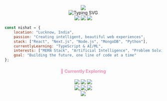 <div align="center">
  <img src="https://capsule-render.vercel.app/api?type=waving&color=gradient&customColorList=12&height=200&section=header&text=Hi,%20I'm%20Nishat+Ayub&fontSize=40&fontColor=fff&animation=fadeIn" />
</div>
<div align="center">
  <img src="https://readme-typing-svg.demolab.com?font=Poppins&weight=300&size=22&duration=3000&pause=1000&color=F48FB1&center=true&vCenter=true&width=450&lines=MERN+Stack+Developer;UI/UX+Designer;Building+Beautiful+Experiences" alt="Typing SVG" />
</div>
<div align="center">
  <img src="https://img.shields.io/badge/Frontend-FFF0F5?style=flat-square&logo=react&logoColor=F48FB1&labelColor=FCE4EC" />
  <img src="https://img.shields.io/badge/Backend-FFF0F5?style=flat-square&logo=node.js&logoColor=F8BBD9&labelColor=F3E5F5" />
  <img src="https://img.shields.io/badge/AI-FFF0F5?style=flat-square&logo=openai&logoColor=E1BEE7&labelColor=F3E5F5" />
</div>

```javascript
const nishat = {
    location: "Lucknow, India",
    passion: "Creating intelligent, beautiful web experiences",
    stack: ["React", "Next.js", "Node.js", "MongoDB", "Python"],
    currentlyLearning: "TypeScript & AI/ML",
    interests: ["MERN Stack", "Artificial Intelligence", "Problem Solving"],
    goal: "Building the future, one line of code at a time"
};
```

<div align="center">
  <h4 style="color: #F48FB1;">🌱 Currently Exploring</h4>
  <img src="https://img.shields.io/badge/TypeScript-FFF0F5?style=flat-square&logo=typescript&logoColor=F48FB1" />
  <img src="https://img.shields.io/badge/Machine%20Learning-FFF0F5?style=flat-square&logo=tensorflow&logoColor=F8BBD9" />
  <img src="https://img.shields.io/badge/AI%20Development-FFF0F5?style=flat-square&logo=openai&logoColor=E1BEE7" />
</div>
<div align="center">
  <a href="https://nishatayub.vercel.com">
    <img src="https://img.shields.io/badge/Portfolio-F48FB1?style=for-the-badge&logo=safari&logoColor=white&labelColor=F8BBD9" />
  </a>
  <a href="https://linkedin.com/in/nishat-ayub">
    <img src="https://img.shields.io/badge/LinkedIn-F8BBD9?style=for-the-badge&logo=linkedin&logoColor=white&labelColor=F48FB1" />
  </a>
  <a href="mailto:your.nishatayub09@icloud.com">
    <img src="https://img.shields.io/badge/Email-E1BEE7?style=for-the-badge&logo=gmail&logoColor=white&labelColor=F48FB1" />
  </a>
</div>
<div align="center">
  <img src="https://capsule-render.vercel.app/api?type=waving&color=gradient&customColorList=12&height=120&section=footer" />
</div>
